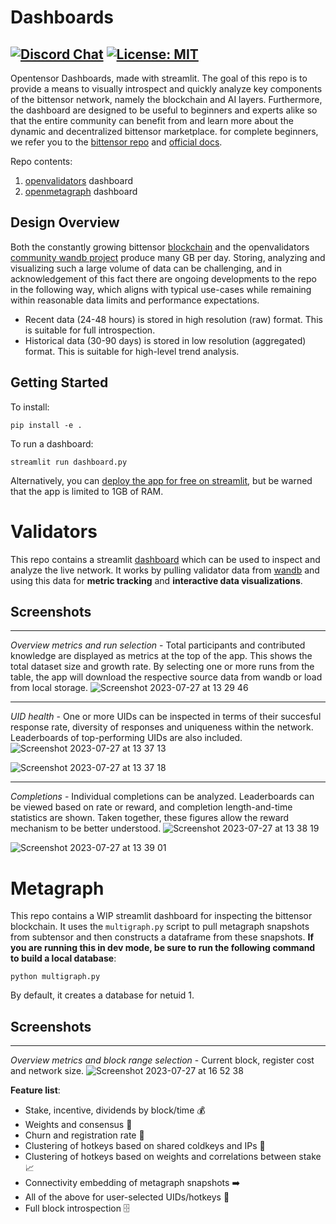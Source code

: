 <div align="left">

# **Dashboards** <!-- omit in toc -->
[![Discord Chat](https://img.shields.io/discord/308323056592486420.svg)](https://discord.gg/realbittensor)
[![License: MIT](https://img.shields.io/badge/License-MIT-yellow.svg)](https://opensource.org/licenses/MIT) 
---
Opentensor Dashboards, made with streamlit. The goal of this repo is to provide a means to visually introspect and quickly analyze key components of the bittensor network, namely the blockchain and AI layers. Furthermore, the dashboard are designed to be useful to beginners and experts alike so that the entire community can benefit from and learn more about the dynamic and decentralized bittensor marketplace. for complete beginners, we refer you to the [bittensor repo](https://github.com/opentensor/bittensor) and [official docs](https://bittensor.com/documentation/intro/index).

Repo contents:
1. [openvalidators](#validators) dashboard
2. [openmetagraph](#metagraph) dashboard

## Design Overview

Both the constantly growing bittensor [blockchain](https://polkadot.js.org/apps/#/chainstate) and the openvalidators [community wandb project](https://wandb.ai/opentensor-dev/openvalidators?workspace=default) produce many GB per day.  Storing, analyzing and visualizing such a large volume of data can be challenging, and in acknowledgement of this fact there are ongoing developments to the repo in the following way, which aligns with typical use-cases while remaining within reasonable data limits and performance expectations.

- Recent data (24-48 hours) is stored in high resolution (raw) format. This is suitable for full introspection.
- Historical data (30-90 days) is stored in low resolution (aggregated) format. This is suitable for high-level trend analysis.

## Getting Started

To install:
```
pip install -e .
```

To run a dashboard:
```
streamlit run dashboard.py
```
Alternatively, you can [deploy the app for free on streamlit](https://blog.streamlit.io/host-your-streamlit-app-for-free/), but be warned that the app is limited to 1GB of RAM.


# Validators
This repo contains a streamlit [dashboard]([url](https://opendashboard-v110.streamlit.app/)) which can be used to inspect and analyze the live network. It works by pulling validator data from [wandb](https://wandb.ai/opentensor-dev/openvalidators?workspace=default) and using this data for **metric tracking** and **interactive data visualizations**.

## Screenshots

------
*Overview metrics and run selection* - Total participants and contributed knowledge are displayed as metrics at the top of the app. This shows the total dataset size and growth rate. By selecting one or more runs from the table, the app will download the respective source data from wandb or load from local storage.
![Screenshot 2023-07-27 at 13 29 46](https://github.com/opentensor/dashboards/assets/6709103/f54b963e-b0c7-4333-be8c-800743ecf220)


------
*UID health* - One or more UIDs can be inspected in terms of their succesful response rate, diversity of responses and uniqueness within the network. Leaderboards of top-performing UIDs are also included.
![Screenshot 2023-07-27 at 13 37 13](https://github.com/opentensor/dashboards/assets/6709103/e5b230f2-a21d-4e3e-9767-c787ec06944a)

![Screenshot 2023-07-27 at 13 37 18](https://github.com/opentensor/dashboards/assets/6709103/3b8cfe30-14a6-4493-adda-41c4f82c1025)

------
*Completions* - Individual completions can be analyzed. Leaderboards can be viewed based on rate or reward, and completion length-and-time statistics are shown. Taken together, these figures allow the reward mechanism to be better understood.
![Screenshot 2023-07-27 at 13 38 19](https://github.com/opentensor/dashboards/assets/6709103/fa7f8f60-425e-4963-98a7-f8bd3641c3dc)

![Screenshot 2023-07-27 at 13 39 01](https://github.com/opentensor/dashboards/assets/6709103/968253ad-b869-46c7-adef-bdefc5ccfc33)


# Metagraph
This repo contains a WIP streamlit dashboard for inspecting the bittensor blockchain. It uses the `multigraph.py` script to pull metagraph snapshots from subtensor and then constructs a dataframe from these snapshots. **If you are running this in dev mode, be sure to run the following command to build a local database**:

```
python multigraph.py
```
By default, it creates a database for netuid 1.

## Screenshots

------
*Overview metrics and block range selection* - Current block, register cost and network size.
![Screenshot 2023-07-27 at 16 52 38](https://github.com/opentensor/dashboards/assets/6709103/943ccf97-1d9d-4f13-bc86-eaa1eafbdef4)



**Feature list**:
- Stake, incentive, dividends by block/time 💰
- Weights and consensus 💪
- Churn and registration rate 🚦
- Clustering of hotkeys based on shared coldkeys and IPs 🥊
- Clustering of hotkeys based on weights and correlations between stake 📈
- Connectivity embedding of metagraph snapshots ➡️
- All of the above for user-selected UIDs/hotkeys 🧔
- Full block introspection 🗄️
